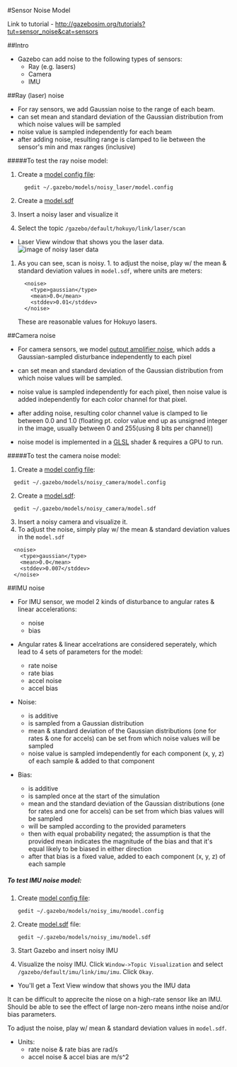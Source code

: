 #Sensor Noise Model

Link to tutorial - http://gazebosim.org/tutorials?tut=sensor_noise&cat=sensors

##Intro

- Gazebo can add noise to the following types of sensors:
  - Ray (e.g. lasers)
  - Camera
  - IMU
  
##Ray (laser) noise

- For ray sensors, we add Gaussian noise to the range of each beam.
- can set mean and standard deviation of the Gaussian distribution from which noise values will be sampled
- noise value is sampled independently for each beam
- after adding noise, resulting range is clamped to lie between the sensor's min and max ranges (inclusive)

#####To test the ray noise model:

1. Create a [model config file](https://github.com/mperez13/ROS-Tutorials/blob/master/.gazebo/models/noisy_laser/model.config):
    
    ```
      gedit ~/.gazebo/models/noisy_laser/model.config
    ```
2. Create a [model.sdf](https://github.com/mperez13/ROS-Tutorials/blob/master/.gazebo/models/noisy_laser/model.sdf)
3. Insert a noisy laser and visualize it
4. Select the topic `/gazebo/default/hokuyo/link/laser/scan`
  - Laser View window that shows you the laser data.
      ![image of noisy laser data](https://bitbucket.org/osrf/gazebo_tutorials/raw/default/sensor_noise/files/Noisy_laser_visualizer.png)
  1. As you can see, scan is noisy. 
    1. to adjust the noise, play w/ the mean & standard deviation values in `model.sdf`, where units are meters:
    
        ```
          <noise>
            <type>gaussian</type>
            <mean>0.0</mean>
            <stddev>0.01</stddev>
          </noise>
        ```
        These are reasonable values for Hokuyo lasers.

##Camera noise

- For camera sensors, we model [output amplifier noise](http://en.wikipedia.org/wiki/Image_noise#Amplifier_noise_.28Gaussian_noise.29), which adds a Gaussian-sampled disturbance independently to each pixel
- can set mean and standard deviation of the Gaussian distribution from which noise values will be sampled.
- noise value is sampled independently for each pixel, then noise value is added independently for each color channel for that pixel.
- after adding noise, resulting color channel value is clamped to lie between 0.0 and 1.0 (floating pt. color value end up as unsigned integer in the image, usually between 0 and 255(using 8 bits per channel))

- noise model is implemented in a [GLSL](http://www.opengl.org/documentation/glsl/) shader & requires a GPU to run.

#####To test the camera noise model:

1. Create a [model config file](https://github.com/mperez13/ROS-Tutorials/blob/master/.gazebo/models/noisy_camera/model.config):
  
  ```
    gedit ~/.gazebo/models/noisy_camera/model.config
  ```
2. Create a [model.sdf](https://github.com/mperez13/ROS-Tutorials/blob/master/.gazebo/models/noisy_camera/model.sdf):
  
  ```
    gedit ~/.gazebo/models/noisy_camera/model.sdf
  ```
3. Insert a noisy camera and visualize it.
  1. To adjust the noise, simply play w/ the mean & standard deviation values in the `model.sdf`
  
  ```
    <noise>
      <type>gaussian</type>
      <mean>0.0</mean>
      <stddev>0.007</stddev>
    </noise>
  ```

##IMU noise

- For IMU sensor, we model 2 kinds of disturbance to angular rates & linear accelerations:
  - noise
  - bias
- Angular rates & linear accelrations are considered seperately, which lead to 4 sets of parameters for the model:
  - rate noise
  - rate bias
  - accel noise
  - accel bias

- Noise:
  - is additive
  - is sampled from a Gaussian distribution
  - mean & standard deviation of the Gaussian distributions (one for rates & one for accels) can be set from which noise values will be sampled
  - noise value is sampled imdependently for each component (x, y, z) of each sample & added to that component
  
- Bias:
  - is additive
  - is sampled once at the start of the simulation
  - mean and the standard deviation of the Gaussian distributions (one for rates and one for accels) can be set from which bias values will be sampled
  - will be sampled according to the provided parameters
  - then with equal probability negated; the assumption is that the provided mean indicates the magnitude of the bias and that it's equal likely to be biased in either direction
  - after that bias is a fixed value, added to each component (x, y, z) of each sample

##### To test IMU noise model:

1. Create [model config file](https://github.com/mperez13/ROS-Tutorials/tree/master/.gazebo/models/noisy_imu/model.config):
  
    ```
    gedit ~/.gazebo/models/noisy_imu/moodel.config
    ```
2. Create [model.sdf](https://github.com/mperez13/ROS-Tutorials/tree/master/.gazebo/models/noisy_imu/model.sdf) file:

    ```
    gedit ~/.gazebo/models/noisy_imu/model.sdf
    ```
3. Start Gazebo and insert noisy IMU
4. Visualize the noisy IMU. Click `Window->Topic Visualization` and select `/gazebo/default/imu/link/imu/imu`. Click `Okay`.
  - You'll get a Text View window that shows you the IMU data

It can be difficult to apprecite the niose on a high-rate sensor like an IMU. Should be able to see the effect of large non-zero means inthe noise and/or bias parameters.

To adjust the noise, play w/ mean & standard deviation values in `model.sdf`.
- Units:
  - rate noise & rate bias are rad/s
  - accel noise & accel bias are m/s^2 







